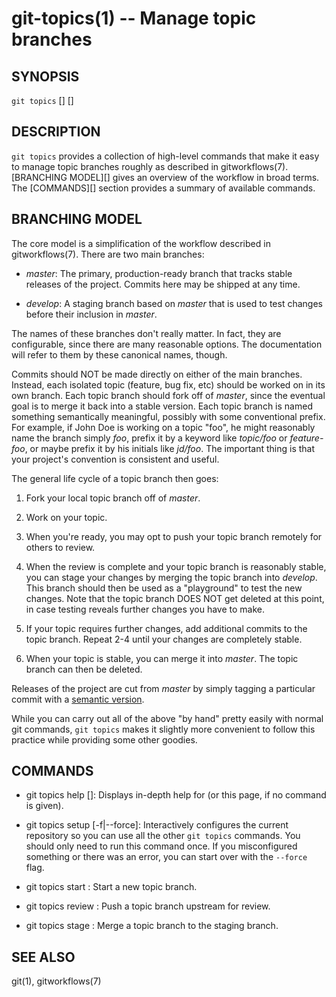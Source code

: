 # git-topics(1) -- Manage topic branches

## SYNOPSIS

`git topics` [<command>] [<options>]

## DESCRIPTION

`git topics` provides a collection of high-level commands that make it easy to
manage topic branches roughly as described in gitworkflows(7). [BRANCHING
MODEL][] gives an overview of the workflow in broad terms. The [COMMANDS][]
section provides a summary of available commands.

## BRANCHING MODEL

The core model is a simplification of the workflow described in
gitworkflows(7). There are two main branches:

* _master_:
  The primary, production-ready branch that tracks stable releases of the
  project. Commits here may be shipped at any time.

* _develop_:
  A staging branch based on _master_ that is used to test changes before their
  inclusion in _master_.

The names of these branches don't really matter. In fact, they are
configurable, since there are many reasonable options. The documentation will
refer to them by these canonical names, though.

Commits should NOT be made directly on either of the main branches. Instead,
each isolated topic (feature, bug fix, etc) should be worked on in its own
branch. Each topic branch should fork off of _master_, since the eventual goal
is to merge it back into a stable version. Each topic branch is named something
semantically meaningful, possibly with some conventional prefix. For example,
if John Doe is working on a topic "foo", he might reasonably name the branch
simply _foo_, prefix it by a keyword like _topic/foo_ or _feature-foo_, or
maybe prefix it by his initials like _jd/foo_. The important thing is that your
project's convention is consistent and useful.

The general life cycle of a topic branch then goes:

1. Fork your local topic branch off of _master_.

2. Work on your topic.

3. When you're ready, you may opt to push your topic branch remotely for others
   to review.

4. When the review is complete and your topic branch is reasonably stable, you
   can stage your changes by merging the topic branch into _develop_. This
   branch should then be used as a "playground" to test the new changes. Note
   that the topic branch DOES NOT get deleted at this point, in case testing
   reveals further changes you have to make.

5. If your topic requires further changes, add additional commits to the topic
   branch. Repeat 2-4 until your changes are completely stable.

6. When your topic is stable, you can merge it into _master_. The topic branch
   can then be deleted.

Releases of the project are cut from _master_ by simply tagging a particular
commit with a [semantic version](http://semver.org/).

While you can carry out all of the above "by hand" pretty easily with normal
git commands, `git topics` makes it slightly more convenient to follow this
practice while providing some other goodies.

## COMMANDS

* git topics help [<command>]:
  Displays in-depth help for <command> (or this page, if no command is given).

* git topics setup [-f|--force]:
  Interactively configures the current repository so you can use all the other
  `git topics` commands. You should only need to run this command once. If you
  misconfigured something or there was an error, you can start over with the
  `--force` flag.

* git topics start <topic>:
  Start a new topic branch.

* git topics review <topic>:
  Push a topic branch upstream for review.

* git topics stage <topic>:
  Merge a topic branch to the staging branch.

## SEE ALSO

git(1), gitworkflows(7)

